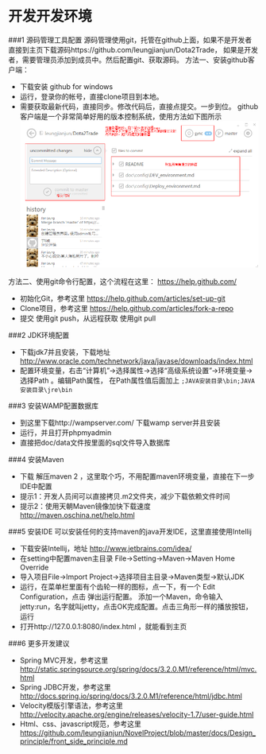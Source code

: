 开发开发环境
========
###1 源码管理工具配置
源码管理使用git，托管在github上面，如果不是开发者直接到主页下载源码https://github.com/leungjianjun/Dota2Trade，
如果是开发者，需要管理员添加到成员中。然后配置git、获取源码。
方法一、安装github客户端：
- 下载安装 github for windows
- 运行，登录你的帐号，直接clone项目到本地。
- 需要获取最新代码，直接同步。修改代码后，直接点提交。一步到位。
github客户端是一个非常简单好用的版本控制系统，使用方法如下图所示
![](images/dev1.png?raw=true)

方法二、使用git命令行配置，这个流程在这里： https://help.github.com/
- 初始化Git，参考这里 https://help.github.com/articles/set-up-git
- Clone项目，参考这里 https://help.github.com/articles/fork-a-repo
- 提交 使用git push，从远程获取 使用git pull

###2 JDK环境配置
- 下载jdk7并且安装，下载地址 http://www.oracle.com/technetwork/java/javase/downloads/index.html
- 配置环境变量，右击“计算机”->选择属性->选择“高级系统设置”->环境变量->选择Path 。编辑Path属性，
在Path属性值后面加上 ```;JAVA安装目录\bin;JAVA安装目录\jre\bin```

###3 安装WAMP配置数据库
- 到这里下载http://wampserver.com/ 下载wamp server并且安装
- 运行，并且打开phpmyadmin
- 直接把doc/data文件按里面的sql文件导入数据库

###4 安装Maven
- 下载 解压maven 2 ，这里取个巧，不用配置maven环境变量，直接在下一步IDE中配置
- 提示1：开发人员间可以直接拷贝.m2文件夹，减少下载依赖文件时间
- 提示2：使用天朝Maven镜像加快下载速度 http://maven.oschina.net/help.html

###5 安装IDE
可以安装任何的支持maven的java开发IDE，这里直接使用Intellij
- 下载安装Intellij，地址 http://www.jetbrains.com/idea/
- 在setting中配置maven主目录 File->Setting->Maven->Maven Home Override
- 导入项目File->Import Project->选择项目主目录->Maven类型->默认JDK
- 运行，在菜单栏里面有个齿轮一样的图标，点一下，有一个 Edit Configuration，点击 弹出运行配置。
  添加一个Maven，命令输入 jetty:run，名字就叫jetty，点击OK完成配置。点击三角形一样的播放按钮，运行
- 打开http://127.0.0.1:8080/index.html ，就能看到主页

###6 更多开发建议
- Spring MVC开发，参考这里 http://static.springsource.org/spring/docs/3.2.0.M1/reference/html/mvc.html
- Spring JDBC开发，参考这里 http://docs.spring.io/spring/docs/3.2.0.M1/reference/html/jdbc.html
- Velocity模版引擎语法，参考这里 http://velocity.apache.org/engine/releases/velocity-1.7/user-guide.html
- Html、css、javascript规范，参考这里 https://github.com/leungjianjun/NovelProject/blob/master/docs/Design_principle/front_side_principle.md
